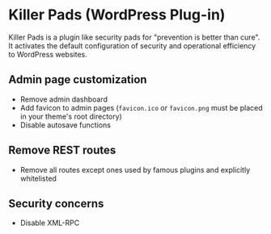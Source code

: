 # Killer Pads (WordPress Plug-in)

Killer Pads is a plugin like security pads for "prevention is better than cure".
It activates the default configuration of security and operational efficiency
to WordPress websites.

## Admin page customization

- Remove admin dashboard
- Add favicon to admin pages (`favicon.ico` or `favicon.png` must be placed in your theme's root directory)
- Disable autosave functions

## Remove REST routes

- Remove all routes except ones used by famous plugins and explicitly whitelisted

## Security concerns

- Disable XML-RPC
